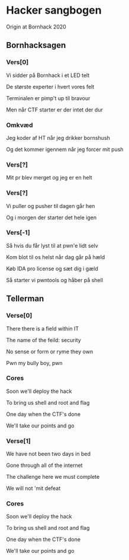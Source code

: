 # Hacker sangbogen
Origin at Bornhack 2020

## Bornhacksagen
### Vers[0]
Vi sidder på Bornhack i et LED telt

De største experter i hvert vores felt

Terminalen er pimp't up til bravour

Men når CTF starter er der intet der dur

### Omkvæd
Jeg koder af HT når jeg drikker bornshush

Og det kommer igennem når jeg forcer mit push

### Vers[?]
Mit pr blev merget og jeg er en helt


### Vers[?]
Vi puller og pusher til dagen går hen

Og i morgen der starter det hele igen


### Vers[-1]
Så hvis du får lyst til at pwn'e lidt selv

Kom blot til os helst når dag går på hæld

Køb IDA pro license og sæt dig i gæld

Så starter vi pwntools og håber på shell

## Tellerman
### Verse[0]
There there is a field within IT

The name of the feild: security

No sense or form or ryme they own

Pwn my bully boy, pwn

### Cores
Soon we'll deploy the hack

To bring us shell and root and flag

One day when the CTF's done

We'll take our points and go

### Verse[1]
We have not been two days in bed

Gone through all of the internet

The challenge here we must complete

We will not 'mit defeat

### Cores
Soon we'll deploy the hack

To bring us shell and root and flag

One day when the CTF's done

We'll take our points and go
